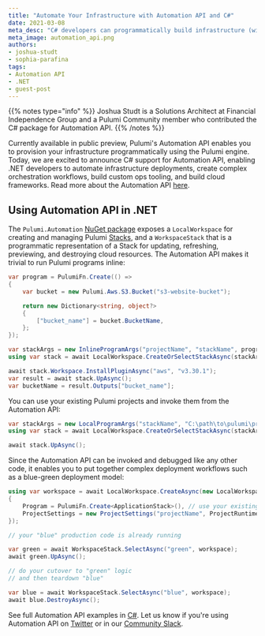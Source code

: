 ```yaml
---
title: "Automate Your Infrastructure with Automation API and C#"
date: 2021-03-08
meta_desc: "C# developers can programmatically build infrastructure (with out a CLI) using the Pulumi Automation API package. "
meta_image: automation_api.png
authors:
- joshua-studt
- sophia-parafina
tags:
- Automation API
- .NET
- guest-post
---
```


{{% notes type="info" %}}
Joshua Studt is a Solutions Architect at Financial Independence Group and a Pulumi Community member who contributed the C# package for Automation API.
{{% /notes %}}

Currently available in public preview, Pulumi's Automation API enables you to provision your infrastructure programmatically using the Pulumi engine. Today, we are excited to announce C# support for Automation API, enabling .NET developers to automate infrastructure deployments, create complex orchestration workflows, build custom ops tooling, and build cloud frameworks. Read more about the Automation API [here](/blog/automation-api/).

## Using Automation API in .NET

The `Pulumi.Automation` [NuGet package](https://www.nuget.org/packages/Pulumi.Automation) exposes a `LocalWorkspace` for  creating and managing Pulumi [Stacks](/docs/concepts/stack/), and a `WorkspaceStack` that is a programmatic representation of a Stack for updating, refreshing, previewing, and destroying cloud resources. The Automation API makes it trivial to run Pulumi programs inline:

```csharp
var program = PulumiFn.Create(() =>
{
    var bucket = new Pulumi.Aws.S3.Bucket("s3-website-bucket");

    return new Dictionary<string, object?>
    {
        ["bucket_name"] = bucket.BucketName,
    };
});

var stackArgs = new InlineProgramArgs("projectName", "stackName", program);
using var stack = await LocalWorkspace.CreateOrSelectStackAsync(stackArgs);

await stack.Workspace.InstallPluginAsync("aws", "v3.30.1");
var result = await stack.UpAsync();
var bucketName = result.Outputs["bucket_name"];
```

You can use your existing Pulumi projects and invoke them from the Automation API:

```csharp
var stackArgs = new LocalProgramArgs("stackName", "C:\path\to\pulumi\project\dir");
using var stack = await LocalWorkspace.CreateOrSelectStackAsync(stackArgs);

await stack.UpAsync();
```

Since the Automation API can be invoked and debugged like any other code, it enables you to put together complex deployment workflows such as a blue-green deployment model:

```csharp
using var workspace = await LocalWorkspace.CreateAsync(new LocalWorkspaceOptions
{
    Program = PulumiFn.Create<ApplicationStack>(), // use your existing Pulumi.Stack implementation
    ProjectSettings = new ProjectSettings("projectName", ProjectRuntimeName.Dotnet),
});

// your "blue" production code is already running

var green = await WorkspaceStack.SelectAsync("green", workspace);
await green.UpAsync();

// do your cutover to "green" logic
// and then teardown "blue"

var blue = await WorkspaceStack.SelectAsync("blue", workspace);
await blue.DestroyAsync();
```

See full Automation API examples in [C#](https://github.com/pulumi/automation-api-examples/tree/main/dotnet). Let us know if you're using Automation API on [Twitter](https://twitter.com/PulumiCorp) or in our [Community Slack](https://slack.pulumi.com/).
